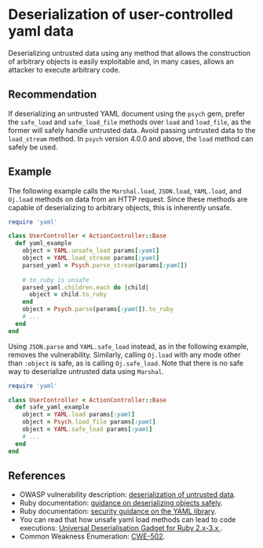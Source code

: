 # Deserialization of user-controlled yaml data
Deserializing untrusted data using any method that allows the construction of arbitrary objects is easily exploitable and, in many cases, allows an attacker to execute arbitrary code.


## Recommendation
If deserializing an untrusted YAML document using the `psych` gem, prefer the `safe_load` and `safe_load_file` methods over `load` and `load_file`, as the former will safely handle untrusted data. Avoid passing untrusted data to the `load_stream` method. In `psych` version 4.0.0 and above, the `load` method can safely be used.


## Example
The following example calls the `Marshal.load`, `JSON.load`, `YAML.load`, and `Oj.load` methods on data from an HTTP request. Since these methods are capable of deserializing to arbitrary objects, this is inherently unsafe.


```ruby
require 'yaml'

class UserController < ActionController::Base
  def yaml_example
    object = YAML.unsafe_load params[:yaml]
    object = YAML.load_stream params[:yaml]
    parsed_yaml = Psych.parse_stream(params[:yaml])
    
    # to_ruby is unsafe
    parsed_yaml.children.each do |child|
      object = child.to_ruby
    end
    object = Psych.parse(params[:yaml]).to_ruby
    # ...
  end
end
```
Using `JSON.parse` and `YAML.safe_load` instead, as in the following example, removes the vulnerability. Similarly, calling `Oj.load` with any mode other than `:object` is safe, as is calling `Oj.safe_load`. Note that there is no safe way to deserialize untrusted data using `Marshal`.


```ruby
require 'yaml'

class UserController < ActionController::Base
  def safe_yaml_example
    object = YAML.load params[:yaml]
    object = Psych.load_file params[:yaml]
    object = YAML.safe_load params[:yaml]
    # ...
  end
end
```

## References
* OWASP vulnerability description: [deserialization of untrusted data](https://www.owasp.org/index.php/Deserialization_of_untrusted_data).
* Ruby documentation: [guidance on deserializing objects safely](https://docs.ruby-lang.org/en/3.0.0/doc/security_rdoc.html).
* Ruby documentation: [security guidance on the YAML library](https://ruby-doc.org/stdlib-3.0.2/libdoc/yaml/rdoc/YAML.html#module-YAML-label-Security).
* You can read that how unsafe yaml load methods can lead to code executions: [Universal Deserialisation Gadget for Ruby 2.x-3.x ](https://devcraft.io/2021/01/07/universal-deserialisation-gadget-for-ruby-2-x-3-x.html).
* Common Weakness Enumeration: [CWE-502](https://cwe.mitre.org/data/definitions/502.html).
